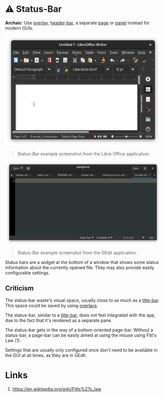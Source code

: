 # ⚠ Status-Bar
**Archaic**: Use [overlay](overlay.md), [header-bar](headerbar.md), a separate
[page](page.md) or [panel](panel.md) instead for modern GUIs.

![Screenshot](toolbar.png)
> Status-Bar example screenshot from the Libre Office application.

![Screenshot](headerbar.png)
> Status-Bar example screenshot from the GEdit application.

Status bars are a widget at the bottom of a window that shows some status
information about the currently opened file.  They may also provide easily
configurable settings.

## Criticism
The status-bar waste's visual space, usually close to as much as a
[title-bar](titlebar.md).  This space could be saved by using
[overlays](overlay.md).

The status-bar, similar to a [title-bar](titlebar.md), does not feel integrated
with the app, due to the fact that it's rendered as a separate pane.

The status-bar gets in the way of a bottom-oriented page-bar.  Without a
status-bar, a page-bar can be easily aimed at using the mouse using Fitt's Law
(1).

Settings that are usually only configured once don't need to be available in the
GUI at all times, as they are in GEdit.

# Links
 1. https://en.wikipedia.org/wiki/Fitts%27s_law
